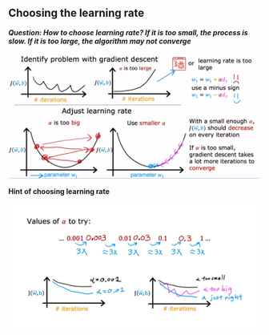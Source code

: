 ## Choosing the learning rate

***Question: How to choose learning rate? If it is too small, the process is slow. If it is too large, the algorithm may not converge***

![Alt text](<4. img.png>)

**Hint of choosing learning rate**

![Alt text](<4. img_2.png>)